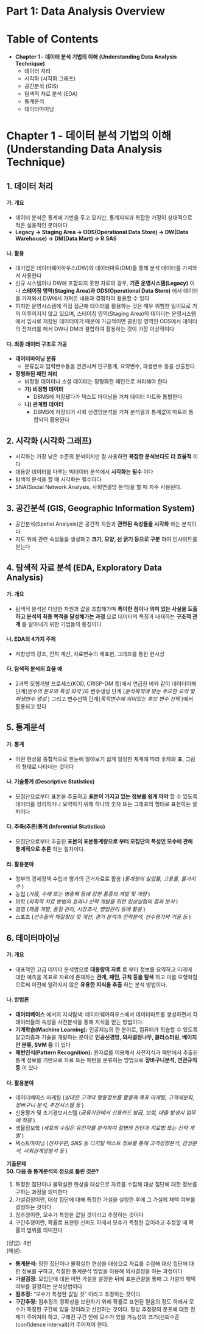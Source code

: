 Part 1: Data Analysis Overview
================

# Table of Contents

  - **Chapter 1 - 데이터 분석 기법의 이해 (Understanding Data Analysis
    Technique)**
      - 데이터 처리
      - 시각화 (시각화 그래프)
      - 공간분석 (GIS)
      - 탐색적 자료 분석 (EDA)
      - 통계분석
      - 데이터마이닝

# Chapter 1 - 데이터 분석 기법의 이해 (Understanding Data Analysis Technique)

## 1\. 데이터 처리

#### 가. 개요

  - 데이터 분석은 통계에 기반을 두고 있지만, 통계지식과 복잡한 가정이 상대적으로 적은 실용적인 분야이다
  - **Legacy -\> Staging Area -\> ODS(Operational Data Store) -\>
    DW(Data Warehouse) -\> DM(Data Mart) -\> R.SAS**

#### 나. 활용

  - 대기업은 데이터웨어하우스(DW)와 데이터마트(DM)를 통해 분석 데이터를 가져와서 사용한다
  - 신규 시스템이나 DW에 포함되지 못한 자료의 경우, **기존 운영시스템(Legacy)** 이나 **스테이징
    영역(Staging Area)과 ODS(Operational Data Store)** 에서 데이터를 가져와서
    DW에서 가져온 내용과 결합하여 활용할 수 있다
  - 하지만 운영시스템에 직접 접근해 데이터를 활용하는 것은 매우 위험한 일이므로 거의 이루어지지 않고 있으며, 스테이징
    영역(Staging Area)의 데이터는 운영시스템에서 임시로 저장된 데이터이기 때문에 가급적이면 클린징 영역인
    ODS에서 데이터의 전처리를 해서 DW나 DM과 결합하여 활용하는 것이 가장 이상적이다

#### 다. 최종 데이터 구조로 가공

  - **데이터마이닝 분류**
      - 분류값과 입력변수들을 연관시켜 인구통계, 요약변수, 파생변수 등을 산출한다
  - **정형화된 패턴 처리**
      - 비정형 데이터나 소셜 데이터는 정형화한 패턴으로 처리해야 한다
      - **가) 비정형 데이터**
          - DBMS에 저장됐다가 텍스트 마이닝을 거쳐 데이터 마트와 통합한다
      - **나) 관계형 데이터**
          - DBMS에 저장되어 사회 신경망분석을 거쳐 분석결과 통계값이 마트와 통합되어 활용된다

## 2\. 시각화 (시각화 그래프)

  - 시각화는 가장 낮은 수준의 분석이지만 잘 사용하면 **복잡한 분석보다도 더 효율적** 이다
  - 대용량 데이터를 다루는 빅데이터 분석에서 **시각화는 필수** 이다
  - 탐색적 분석을 할 때 시각화는 필수이다
  - SNA(Social Network Analysis, 사회연결망 분석)을 할 때 자주 사용된다.

## 3\. 공간분석 (GIS, Geographic Information System)

  - 공간분석(Spatial Analysis)은 공간적 차원과 **관련된 속성들을 시각화** 하는 분석이다
  - 지도 위에 관련 속성들을 생성하고 **크기, 모양, 선 굵기 등으로 구분** 하여 인사이트를 얻는다

## 4\. 탐색적 자료 분석 (EDA, Exploratory Data Analysis)

#### 가. 개요

  - 탐색적 분석은 다양한 차원과 값을 조합해가며 **특이한 점이나 의미 있는 사실을 도출하고 분석의 최종 목적을 달성해가는
    과정** 으로 데이터의 특징과 내재하는 **구조적 관계** 를 알아내기 위한 기법들의 통칭이다

#### 나. EDA의 4가지 주제

  - 저항성의 강조, 잔차 계산, 자료변수의 재표현, 그래프를 통한 현시성

#### 다. 탐색적 분석의 효율 예

  - 2과목 모형개발 프로세스(KDD, CRISP-DM 등)에서 언급한 바와 같이 데이터이해 단계(*변수의 분포와 특성 파악*
    )와 변수생성 단계 (*분석목적에 맞는 주요한 요약 및 파생변수 생성* ) 그리고 변수선택 단계(*목적변수에 의미있는 후보
    변수 선택* )에서 활용되고 있다

## 5\. 통계문석

#### 가. 통계

  - 어떤 현상을 종합적으로 한눈에 알아보기 쉽게 일정한 체계에 따라 숫자와 표, 그림의 형태로 나타내는 것이다

#### 나. 기술통계 (Descriptive Statistics)

  - 모집단으로부터 표본을 추출하고 **표본이 가지고 있는 정보를 쉽게 파악** 할 수 있도록 데이터를 정리하거나 요약하기 위해
    하나의 숫자 또는 그래프의 형태로 표현하는 절차이다

#### 다. 추축(추론)통계 (Inferential Statistics)

  - 모집단으로부터 추출된 **표본의 표본통계량으로 부터 모집단의 특성인 모수에 관해 통계적으로 추론** 하는 절차이다.

#### 라. 활용분야

  - 정부의 경제정책 수립과 평가의 근거자료로 활용 (*통계청의 실업률, 고용률, 물가지수* )
  - 농업 (*가뭄, 수해 또는 병충해 등에 강한 품종의 개발 및 개량* )
  - 의학 (*의학적 치료 방법의 효과나 신약 개발을 위한 임상실험의 결과 분석* )
  - 경영 (*제품 개발, 품질 관리, 시장조사, 영업관리 등에 활용* )
  - 스포츠 (*선수들의 체질향상 및 개선, 경기 분석과 전략분석, 선수평가와 기용 등* )

## 6\. 데이터마이닝

#### 가. 개요

  - 대표적인 고급 데이터 분석법으로 **대용량의 자료** 로 부터 정보를 요약하고 미래에 대한 예측을 목표로 자료에 존재하는
    **관계, 패턴, 규칙 등을 탐색** 하고 이를 모형화함으로써 이전에 알려지지 않은 **유용한 지식을 추출** 하는 분석
    방법이다.

#### 나. 방법론

  - **데이터베이스** 에서의 지식탐색: 데이터웨어하우스에서 데이터마트를 생성하면서 각 데이터들의 속성을 사전분석을 통해
    지식을 얻는 방법이다.
  - **기계학습(Machine Learning):** 인공지능의 한 분야로, 컴퓨터가 학습할 수 있도록 알고리즘과 기술을
    개발하는 분야로 **인공신경망, 의사결정나무, 클러스터링, 베이지안 분류, SVM 등** 이 있다
  - **패턴인식(Pattern Recognition):** 원자료를 이용해서 사전지식과 패턴에서 추출된 통계 정보를 기반으로
    자료 또는 패턴을 분류하는 방법으로 **장바구니분석, 연관규칙 등** 이 있다

#### 다. 활용분야

  - 데이터베이스 마케팅 (*방대한 고객의 행동정보를 활용해 목표 마케팅, 고객세분화, 장바구니 분석, 추천시스템 등* )
  - 신용평가 및 조기경보시스템 (*금융기관에서 신용카드 발급, 보험, 대출 발생시 업무에 적용* )
  - 생물정보학 (*세포의 수많은 유전자를 분석하여 질병의 진단과 치료법 또는 신약 개발* )
  - 텍스트마이닝 (*전자우편, SNS 등 디지털 텍스트 정보를 통해 고객성향분석, 감성분석, 사회관계망분석 등* )

**기출문제**  
**50. 다음 중 통계분석의 정으로 틀린 것은?**

1.  특정한 집단이나 불확실한 현상을 대상으로 자료를 수집해 대상 집단에 대한 정보를 구하는 과정을 의미한다
2.  가설검정이란, 대상 집단에 대해 특정한 가설을 설정한 후에 그 가설의 채택 여부를 결정하는 것이다
3.  점추정이란, 모수가 특정한 값일 것이라고 추정하는 것이다
4.  구간추정이란, 확률로 표현된 신뢰도 하에서 모수가 특정한 값이라고 추정할 때 확률의 범위를 의미한다

(정답): 4번  
(해설):

  - **통계분석:** 정한 집단이나 불확실한 현상을 대상으로 자료를 수집해 대상 집단에 대한 정보를 구하고, 적절한 통계분석
    방법을 이용해 의사결정을 하는 과정이다
  - **가설검정:** 모집단에 대한 어떤 가설을 설정한 뒤에 표본관찰을 통해 그 가설의 채택 여부를 결정하는 분석방법이다
  - **점추정:** “모수가 특정한 값일 것” 이라고 추정하는 것이다  
  - **구간추정:** 점추정의 정확성을 보완하기 위해 확률로 표현된 믿음의 정도 하에서 모수가 특정한 구간에 있을 것이라고
    선언하는 것이다. 항상 추정량의 분포에 대한 전제가 주어져야 하고, 구해진 구간 안에 모수가 있을 가능성의
    크기(신뢰수준(confidence interval))가 주어져야 한다.
